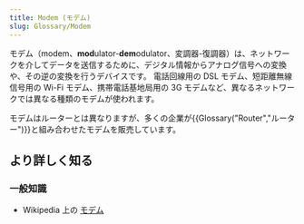 ```yaml
---
title: Modem (モデム)
slug: Glossary/Modem
---
```


モデム（modem、**mod**ulator-**dem**odulator、変調器-復調器）は、ネットワークを介してデータを送信するために、デジタル情報からアナログ信号への変換や、その逆の変換を行うデバイスです。 電話回線用の DSL モデム、短距離無線信号用の Wi-Fi モデム、携帯電話基地局用の 3G モデムなど、異なるネットワークでは異なる種類のモデムが使われます。

モデムはルーターとは異なりますが、多くの企業が{{Glossary("Router","ルーター")}}と組み合わせたモデムを販売しています。

## より詳しく知る

### 一般知識

- Wikipedia 上の [モデム](https://ja.wikipedia.org/wiki/モデム)
